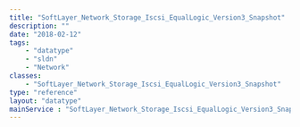 ```yaml
---
title: "SoftLayer_Network_Storage_Iscsi_EqualLogic_Version3_Snapshot"
description: ""
date: "2018-02-12"
tags:
    - "datatype"
    - "sldn"
    - "Network"
classes:
    - "SoftLayer_Network_Storage_Iscsi_EqualLogic_Version3_Snapshot"
type: "reference"
layout: "datatype"
mainService : "SoftLayer_Network_Storage_Iscsi_EqualLogic_Version3_Snapshot"
---
```

